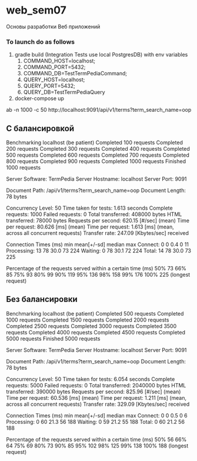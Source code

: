 # web_sem07
Основы разработки Веб приложений

### To launch do as follows
1) gradle build (Integration Tests use local PostgresDB) with env variables
   1) COMMAND_HOST=localhost;
   2) COMMAND_PORT=5432;
   3) COMMAND_DB=TestTermPediaCommand;
   4) QUERY_HOST=localhost;
   5) QUERY_PORT=5432;
   6) QUERY_DB=TestTermPediaQuery
2) docker-compose up


ab -n 1000 -c 50 http://localhost:9091/api/v1/terms?term_search_name=oop
## С балансировкой
Benchmarking localhost (be patient)
Completed 100 requests
Completed 200 requests
Completed 300 requests
Completed 400 requests
Completed 500 requests
Completed 600 requests
Completed 700 requests
Completed 800 requests
Completed 900 requests
Completed 1000 requests
Finished 1000 requests


Server Software:        TermPedia
Server Hostname:        localhost
Server Port:            9091

Document Path:          /api/v1/terms?term_search_name=oop
Document Length:        78 bytes

Concurrency Level:      50
Time taken for tests:   1.613 seconds
Complete requests:      1000
Failed requests:        0
Total transferred:      408000 bytes
HTML transferred:       78000 bytes
Requests per second:    620.15 [#/sec] (mean)
Time per request:       80.626 [ms] (mean)
Time per request:       1.613 [ms] (mean, across all concurrent requests)
Transfer rate:          247.09 [Kbytes/sec] received

Connection Times (ms)
min  mean[+/-sd] median   max
Connect:        0    0   0.4      0      11
Processing:    13   78  30.0     73     224
Waiting:        0   78  30.1     72     224
Total:         14   78  30.0     73     225

Percentage of the requests served within a certain time (ms)
50%     73
66%     85
75%     93
80%     99
90%    119
95%    136
98%    158
99%    176
100%    225 (longest request)

## Без балансировки

Benchmarking localhost (be patient)
Completed 500 requests
Completed 1000 requests
Completed 1500 requests
Completed 2000 requests
Completed 2500 requests
Completed 3000 requests
Completed 3500 requests
Completed 4000 requests
Completed 4500 requests
Completed 5000 requests
Finished 5000 requests


Server Software:        TermPedia
Server Hostname:        localhost
Server Port:            9091

Document Path:          /api/v1/terms?term_search_name=oop
Document Length:        78 bytes

Concurrency Level:      50
Time taken for tests:   6.054 seconds
Complete requests:      5000
Failed requests:        0
Total transferred:      2040000 bytes
HTML transferred:       390000 bytes
Requests per second:    825.96 [#/sec] (mean)
Time per request:       60.536 [ms] (mean)
Time per request:       1.211 [ms] (mean, across all concurrent requests)
Transfer rate:          329.09 [Kbytes/sec] received

Connection Times (ms)
min  mean[+/-sd] median   max
Connect:        0    0   0.5      0       6
Processing:     0   60  21.3     56     188
Waiting:        0   59  21.2     55     188
Total:          0   60  21.2     56     188

Percentage of the requests served within a certain time (ms)
50%     56
66%     64
75%     69
80%     73
90%     85
95%    102
98%    125
99%    138
100%    188 (longest request)
